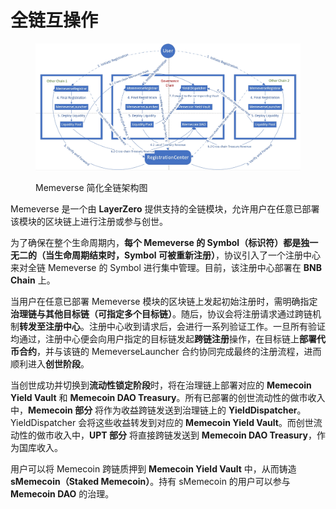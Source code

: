 # 全链互操作



<figure><img src="../.gitbook/assets/Memeverse架构图.png" alt=""><figcaption><p>Memeverse 简化全链架构图</p></figcaption></figure>

Memeverse 是一个由 **LayerZero** 提供支持的全链模块，允许用户在任意已部署该模块的区块链上进行注册或参与创世。

为了确保在整个生命周期内，**每个 Memeverse 的 Symbol（标识符）都是独一无二的（当生命周期结束时，Symbol 可被重新注册）**，协议引入了一个注册中心来对全链 Memeverse 的 Symbol 进行集中管理。目前，该注册中心部署在 **BNB Chain** 上。

当用户在任意已部署 Memeverse 模块的区块链上发起初始注册时，需明确指定**治理链与其他目标链（可指定多个目标链）**。随后，协议会将注册请求通过跨链机制**转发至注册中心**。注册中心收到请求后，会进行一系列验证工作。一旦所有验证均通过，注册中心便会向用户指定的目标链发起**跨链注册**操作，在目标链上**部署代币合约**，并与该链的 MemeverseLauncher 合约协同完成最终的注册流程，进而顺利进入**创世阶段**。

当创世成功并切换到**流动性锁定阶段**时，将在治理链上部署对应的 **Memecoin Yield Vault** 和 **Memecoin DAO Treasury**。所有已部署的创世流动性的做市收入中，**Memecoin 部分** 将作为收益跨链发送到治理链上的 **YieldDispatcher**。YieldDispatcher 会将这些收益转发到对应的 **Memecoin Yield Vault**。而创世流动性的做市收入中，**UPT 部分** 将直接跨链发送到 **Memecoin DAO Treasury**，作为国库收入。

用户可以将 Memecoin 跨链质押到 **Memecoin Yield Vault** 中，从而铸造 **sMemecoin（Staked Memecoin）**。持有 sMemecoin 的用户可以参与 **Memecoin DAO** 的治理。
